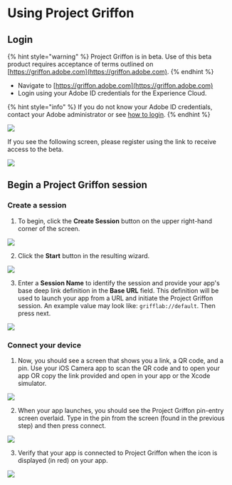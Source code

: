 # Using Project Griffon

## Login

{% hint style="warning" %}
Project Griffon is in beta. Use of this beta product requires acceptance of terms outlined on [https://griffon.adobe.com](https://griffon.adobe.com).
{% endhint %}

* Navigate to [https://griffon.adobe.com](https://griffon.adobe.com)
* Login using your Adobe ID credentials for the Experience Cloud.

{% hint style="info" %}
If you do not know your Adobe ID credentials, contact your Adobe administrator or see [how to login](https://marketing.adobe.com/resources/help/en_US/mcloud/getting-started-experience-cloud.html).
{% endhint %}

![](../../.gitbook/assets/image%20%282%29.png)

If you see the following screen, please register using the link to receive access to the beta.

![](../../.gitbook/assets/image%20%287%29.png)

## Begin a Project Griffon session

### Create a session

1. To begin, click the **Create Session** button on the upper right-hand corner of the screen.

![](../../.gitbook/assets/image.png)

2. Click the **Start** button in the resulting wizard.

![](../../.gitbook/assets/image%20%284%29.png)

3. Enter a **Session Name** to identify the session and provide your app's base deep link definition in the **Base URL** field. This definition will be used to launch your app from a URL and initiate the Project Griffon session. An example value may look like: `grifflab://default`. Then press next.

![](../../.gitbook/assets/image%20%281%29.png)

### Connect your device

1. Now, you should see a screen that shows you a link, a QR code, and a pin. Use your iOS Camera app to scan the QR code and to open your app OR copy the link provided and open in your app or the Xcode simulator.

![](../../.gitbook/assets/image%20%283%29.png)

2. When your app launches, you should see the Project Griffon pin-entry screen overlaid. Type in the pin from the screen \(found in the previous step\) and then press connect.

![](../../.gitbook/assets/image%20%286%29.png)

3. Verify that your app is connected to Project Griffon when the icon is displayed \(in red\) on your app.

![](../../.gitbook/assets/image%20%288%29.png)

